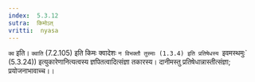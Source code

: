 ```yaml
---
index:  5.3.12
sutra:  किमोऽत्
vritti:  nyasa
---
```


`क्व` इति। `क्वाति` (7.2.105) इति किमः क्वादेशः `न विभक्तौ तुस्माः (1.3.4) इति प्रतिषेधस्य `इवमस्थमुः` (5.3.24)) इत्युकारेणानित्यत्वस्य ज्ञपितत्वादित्संज्ञा तकारस्य। दानीमस्तु प्रतिषेधान्नास्तीत्संज्ञा; प्रयोजनाभावाच्च।।

